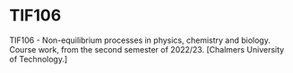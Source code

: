 # TIF106
TIF106 - Non-equilibrium processes in physics, chemistry and biology. Course work, from the second semester of 2022/23. [Chalmers University of Technology.]
